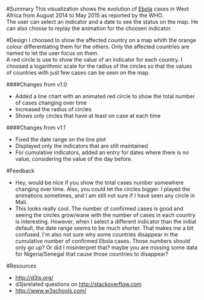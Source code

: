 #Summary 
This visualization shows the evolution of <a href="http://www.who.int/mediacentre/factsheets/fs103/en/">Ebola</a> 
cases in West Africa from August 2014 to May 2015 as reported by the WHO. 
<br>
The user can select an indicator and a date to see the status on the map.
He can also chosse to replay the animation for the choosen indicator.

#Design
I choosed to show the affected country on a map whith the orange colour
differentiating them for the others. Only the affected countries are
named to let the user focus on them.<br>
 A red circle is use to show the value of an indicator for each country.
I choosed a logarithmic scale for the radius of the circles so that 
the values of countries with just few cases can be seen on the map.

####Changes from v1.0

* Added a line chart with an animated red circle to show the 
total number of cases changing over time
* Increased the radius of circles
* Shows only circles that have at least on case at each time

####Changes from v1.1

* Fixed the date range on the line plot
* Displayed only the indicators that are still maintained
* For cumulative indicators, added an entry for dates where there is
no value, considering the value of the day before.

#Feedback 
* Hey, would be nice if you show the total cases number somewhere changing over time.
 Also, you could let the circles bigger. I played the animations sometimes, and 
I am still not sure if I have seen any circle in Mali.
* This looks really cool. The number of confirmed cases is good and seeing the circles grow/wane with the number of cases in each country is interesting.
However, when I select a different indicator than the initial default, the date range seems to be much shorter. That makes me a bit confused.
I'm also not sure why some countries disappear in the cumulative number of confirmed Ebola cases. Those numbers should only go up? Or did I misinterpret that? maybe you are missing some data for Nigeria/Senegal that cause those countries to disappear?

#Resources
* http://d3js.org/
* d3jsrelated questions on http://stackoverflow.com
* http://www.w3schools.com/